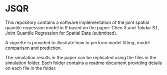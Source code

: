 # JSQR

This repository contains a software implementation of the joint spatial quantile regression model in R based on the paper: Chen X and Tokdar ST, Joint Quantile Regression for Spatial Data (submitted). 

A vignette is provided to illustrate how to perform model fitting, model comparison and prediction.

The simulation results in the paper can be replicated using the files in the simulation folder. Each folder contains a readme document providing details on each file in the folder.
